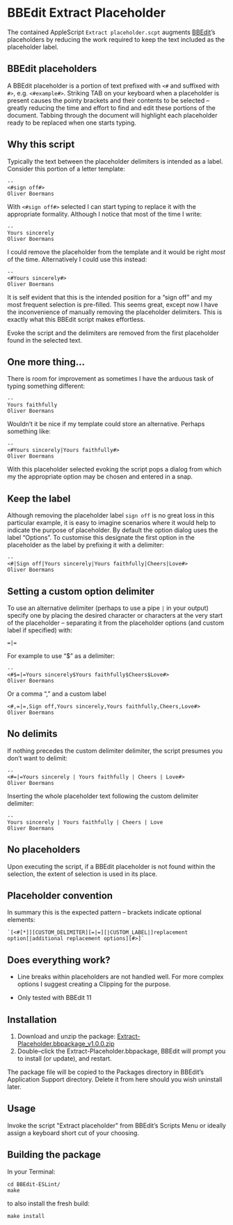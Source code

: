 # BBEdit Extract Placeholder

The contained AppleScript `Extract placeholder.scpt` augments [BBEdit](http://www.barebones.com/products/bbedit/)’s placeholders by reducing the work required to keep the text included as the placeholder label.

## BBEdit placeholders

A BBEdit placeholder is a portion of text prefixed with `<#` and suffixed with `#>`, e.g. `<#example#>`. Striking TAB on your keyboard when a placeholder is present causes the pointy brackets and their contents to be selected – greatly reducing the time and effort to find and edit these portions of the document. Tabbing through the document will highlight each placeholder ready to be replaced when one starts typing.

## Why this script

Typically the text between the placeholder delimiters is intended as a label. Consider this portion of a letter template:

	--
	<#sign off#>
	Oliver Boermans

With `<#sign off#>` selected I can start typing to replace it with the appropriate formality. Although I notice that most of the time I write:

	--
	Yours sincerely
	Oliver Boermans

I could remove the placeholder from the template and it would be right *most* of the time. Alternatively I could use this instead:

	--
	<#Yours sincerely#>
	Oliver Boermans

It is self evident that this is the intended position for a “sign off” and my most frequent selection is pre-filled. This seems great, except now I have the inconvenience of manually removing the placeholder delimiters. This is exactly what this BBEdit script makes effortless.

Evoke the script and the delimiters are removed from the first placeholder found in the selected text.

## One more thing…

There is room for improvement as sometimes I have the arduous task of typing something different:

	--
	Yours faithfully
	Oliver Boermans

Wouldn’t it be nice if my template could store an alternative. Perhaps something like:

	--
	<#Yours sincerely|Yours faithfully#>
	Oliver Boermans

With this placeholder selected evoking the script pops a dialog from which my the appropriate option may be chosen and entered in a snap.

## Keep the label

Although removing the placeholder label `sign off` is no great loss in this particular example, it is easy to imagine scenarios where it would help to indicate the purpose of placeholder. By default the option dialog uses the label “Options”. To customise this designate the first option in the placeholder as the label by prefixing it with a delimiter:

	--
	<#|Sign off|Yours sincerely|Yours faithfully|Cheers|Love#>
	Oliver Boermans

## Setting a custom option delimiter

To use an alternative delimiter (perhaps to use a pipe `|` in your output) specify one by placing the desired character or characters at the very start of the placeholder – separating it from the placeholder options (and custom label if specified) with:

	=|=

For example to use “$” as a delimiter:

	--
	<#$=|=Yours sincerely$Yours faithfully$Cheers$Love#>
	Oliver Boermans

Or a comma “,” and a custom label

	<#,=|=,Sign off,Yours sincerely,Yours faithfully,Cheers,Love#>
	Oliver Boermans


## No delimits

If nothing precedes the custom delimiter delimiter, the script presumes you don’t want to delimit:

	--
	<#=|=Yours sincerely | Yours faithfully | Cheers | Love#>
	Oliver Boermans

Inserting the whole placeholder text following the custom delimiter delimiter:

	--
	Yours sincerely | Yours faithfully | Cheers | Love
	Oliver Boermans


## No placeholders

Upon executing the script, if a BBEdit placeholder is not found within the selection, the extent of selection is used in its place.

## Placeholder convention

In summary this is the expected pattern – brackets indicate optional elements:

	`[<#[*]][CUSTOM_DELIMITER][=|=][|CUSTOM_LABEL|]replacement option[|additional replacement options][#>]`


## Does everything work?

- Line breaks within placeholders are not handled well. For more complex options I suggest creating a Clipping for the purpose.

- Only tested with BBEdit 11


## Installation

1. Download and unzip the package: [Extract-Placeholder.bbpackage_v1.0.0.zip](https://github.com/ollicle/BBEdit-Extract-Placeholder/raw/master/dist/Extract-Placeholder.bbpackage_v1.0.0.zip)
2. Double–click the Extract-Placeholder.bbpackage, BBEdit will prompt you to install (or update), and restart.

The package file will be copied to the Packages directory in BBEdit’s Application Support directory. Delete it from here should you wish uninstall later.


## Usage

Invoke the script "Extract placeholder" from BBEdit’s Scripts Menu or ideally assign a keyboard short cut of your choosing.

## Building the package

In your Terminal:

	cd BBEdit-ESLint/
	make

to also install the fresh build:

	make install
